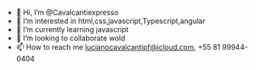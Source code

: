 - 👋 Hi, I’m @Cavalcantiexpresso
- 👀 I’m interested in html,css,javascript,Typescript,angular
- 🌱 I’m currently learning javascript
- 💞️ I’m looking to collaborate wold
- 📫 How to reach me  lucianocavalcantipf@icloud.com, +55 81 99944-0404

<!---
Cavalcantiexpresso/Cavalcantiexpresso is a ✨ special ✨ repository because its `README.md` (this file) appears on your GitHub profile.
You can click the Preview link to take a look at your changes.
--->
